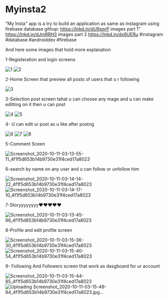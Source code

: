 # Myinsta2

"My Insta" app is a try to build an application as same as instagram using firebase database
githup: https://lnkd.in/dU9xqrP
images part 1" https://lnkd.in/dJmRRH3
images part 2 https://lnkd.in/dx6UERu
#instagram #database #androiddev #firebase

And here some images that hold more explanation

1-Registeration and login screens

![1](https://user-images.githubusercontent.com/44526915/116243701-82088a80-a767-11eb-8de3-716c1e97bba8.jpg)
![2](https://user-images.githubusercontent.com/44526915/116243703-82a12100-a767-11eb-8c20-a338cdeabc8b.jpg)

2-Home Screen that preview all posts of users that u r following

![3](https://user-images.githubusercontent.com/44526915/116243800-9cdaff00-a767-11eb-99b6-8e12f8dae0dd.jpg)
 
3-Selection post screen tahat u can choose any mage and u can make editting on  it then u can post 

![4](https://user-images.githubusercontent.com/44526915/116244027-d01d8e00-a767-11eb-8994-734a084bc6be.jpg)
![5](https://user-images.githubusercontent.com/44526915/116244056-d7449c00-a767-11eb-866a-ea9ba1a7313d.jpg)

4- U can edit ur post as u like after postng

![6](https://user-images.githubusercontent.com/44526915/116244374-2985bd00-a768-11eb-8132-b30be195212c.jpg)
![7](https://user-images.githubusercontent.com/44526915/116244378-2a1e5380-a768-11eb-87ad-14d8817e043c.jpg)
![8](https://user-images.githubusercontent.com/44526915/116244380-2a1e5380-a768-11eb-9a68-6b91bff37d05.jpg)

5-Comment Sceen 

![Screenshot_2020-10-11-03-13-55-11_4f1f5d653b14b9730e31f4ced17a8023](https://user-images.githubusercontent.com/44526915/116244795-8e411780-a768-11eb-822a-35965f44a355.jpg)

6-search by name on any user and u can follow or unfollow him

![Screenshot_2020-10-11-03-14-14-22_4f1f5d653b14b9730e31f4ced17a8023](https://user-images.githubusercontent.com/44526915/116245584-68684280-a769-11eb-9c09-3000c59ebb83.jpg)
 ![Screenshot_2020-10-11-03-14-17-10_4f1f5d653b14b9730e31f4ced17a8023](https://user-images.githubusercontent.com/44526915/116245783-977eb400-a769-11eb-8af8-620b7580152f.jpg)

 
 7-Storyyyyyyyy❤❤❤❤❤
 
 ![Screenshot_2020-10-11-03-13-45-86_4f1f5d653b14b9730e31f4ced17a8023](https://user-images.githubusercontent.com/44526915/116245951-cd239d00-a769-11eb-8d2e-98de7a5b298c.jpg)

8-Profile and edit profile screen

![Screenshot_2020-10-11-03-15-36-30_4f1f5d653b14b9730e31f4ced17a8023](https://user-images.githubusercontent.com/44526915/116246055-e6c4e480-a769-11eb-90c7-f577881ce903.jpg)
![Screenshot_2020-10-11-03-15-40-54_4f1f5d653b14b9730e31f4ced17a8023](https://user-images.githubusercontent.com/44526915/116246061-e7f61180-a769-11eb-9b22-d8fdac9759fd.jpg)

9- Following And Followers screen that work as dasgboard for ur account

![Screenshot_2020-10-11-03-15-44-85_4f1f5d653b14b9730e31f4ced17a8023](https://user-images.githubusercontent.com/44526915/116246160-04924980-a76a-11eb-9cf4-697d8f217800.jpg)
![Uploading Screenshot_2020-10-11-03-15-49-84_4f1f5d653b14b9730e31f4ced17a8023.jpg…]()

